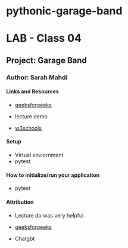 # pythonic-garage-band


# LAB - Class 04

## Project: Garage Band

### Author: Sarah Mahdi

#### Links and Resources

 - [geeksforgeeks](https://www.geeksforgeeks.org/python-repr-function/)

- lecture demo

- [w3schools](9https://www.w3schools.com/python/python_inheritance.asp)

#### Setup
- Virtual enviornment 
- pytest
#### How to initialize/run your application

- pytest

#### Attribution

- Lecture do was very helpful

- [geeksforgeeks](https://www.geeksforgeeks.org/python-repr-function/)

- Chatgbt


